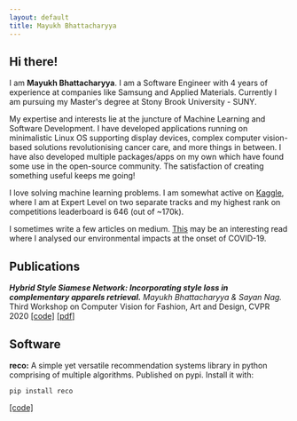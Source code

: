 ```yaml
---
layout: default
title: Mayukh Bhattacharyya
---
```


## Hi there!

I am **Mayukh Bhattacharyya**. I am a Software Engineer with 4 years of experience at companies like
Samsung and Applied Materials. Currently I am pursuing my Master's degree at Stony Brook University - SUNY.

My expertise and interests lie at the juncture of Machine Learning and Software Development.
I have developed applications running on minimalistic Linux OS supporting display devices, complex computer 
vision-based solutions revolutionising cancer care, and more things in between. I have also developed 
multiple packages/apps on my own which have found some use in the open-source community. 
The satisfaction of creating something useful keeps me going!

I love solving machine learning problems. I am somewhat active on [Kaggle](https://www.kaggle.com/mayukh18), where
 I am at Expert Level on two separate tracks and my highest rank on competitions leaderboard is 646 (out of ~170k).
 
I sometimes write a few articles on medium. [This](https://towardsdatascience.com/assessing-the-impact-of-the-coronavirus-lockdown-on-our-environment-through-data-2905535da51e)
 may be an interesting read where I analysed our environmental impacts at the onset of COVID-19.
 
## Publications

***Hybrid Style Siamese Network: Incorporating style loss in complementary apparels retrieval.***
*Mayukh Bhattacharyya & Sayan Nag.*
Third Workshop on Computer Vision for Fashion, Art and Design, CVPR 2020 
[[code]](https://github.com/mayukh18/Hybrid-Style-Siamese-Network)
[[pdf]](https://arxiv.org/pdf/1912.05014.pdf)

## Software

**reco:** 
A simple yet versatile recommendation systems library in python comprising of multiple
algorithms. Published on pypi. Install it with:
```
pip install reco
```
[[code]](https://github.com/mayukh18/reco)




